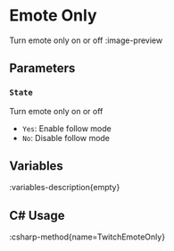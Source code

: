 # Emote Only
Turn emote only on or off
:image-preview

## Parameters
### `State`
Turn emote only on or off

- `Yes`: Enable follow mode
- `No`: Disable follow mode

## Variables
:variables-description{empty}

## C# Usage
:csharp-method{name=TwitchEmoteOnly}
